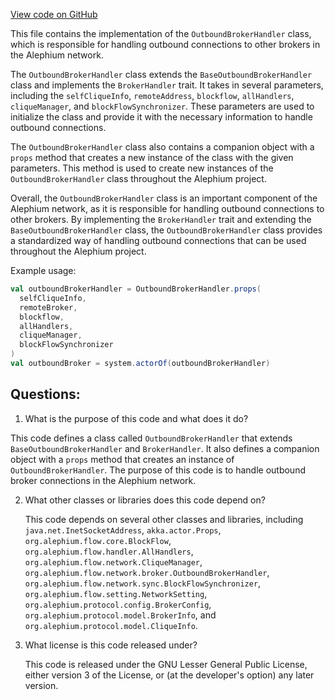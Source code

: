 [View code on GitHub](https://github.com/alephium/alephium/flow/src/main/scala/org/alephium/flow/network/intraclique/OutboundBrokerHandler.scala)

This file contains the implementation of the `OutboundBrokerHandler` class, which is responsible for handling outbound connections to other brokers in the Alephium network. 

The `OutboundBrokerHandler` class extends the `BaseOutboundBrokerHandler` class and implements the `BrokerHandler` trait. It takes in several parameters, including the `selfCliqueInfo`, `remoteAddress`, `blockflow`, `allHandlers`, `cliqueManager`, and `blockFlowSynchronizer`. These parameters are used to initialize the class and provide it with the necessary information to handle outbound connections.

The `OutboundBrokerHandler` class also contains a companion object with a `props` method that creates a new instance of the class with the given parameters. This method is used to create new instances of the `OutboundBrokerHandler` class throughout the Alephium project.

Overall, the `OutboundBrokerHandler` class is an important component of the Alephium network, as it is responsible for handling outbound connections to other brokers. By implementing the `BrokerHandler` trait and extending the `BaseOutboundBrokerHandler` class, the `OutboundBrokerHandler` class provides a standardized way of handling outbound connections that can be used throughout the Alephium project. 

Example usage:

```scala
val outboundBrokerHandler = OutboundBrokerHandler.props(
  selfCliqueInfo,
  remoteBroker,
  blockflow,
  allHandlers,
  cliqueManager,
  blockFlowSynchronizer
)
val outboundBroker = system.actorOf(outboundBrokerHandler)
```
## Questions: 
 1. What is the purpose of this code and what does it do?
   
   This code defines a class called `OutboundBrokerHandler` that extends `BaseOutboundBrokerHandler` and `BrokerHandler`. It also defines a companion object with a `props` method that creates an instance of `OutboundBrokerHandler`. The purpose of this code is to handle outbound broker connections in the Alephium network.

2. What other classes or libraries does this code depend on?
   
   This code depends on several other classes and libraries, including `java.net.InetSocketAddress`, `akka.actor.Props`, `org.alephium.flow.core.BlockFlow`, `org.alephium.flow.handler.AllHandlers`, `org.alephium.flow.network.CliqueManager`, `org.alephium.flow.network.broker.OutboundBrokerHandler`, `org.alephium.flow.network.sync.BlockFlowSynchronizer`, `org.alephium.flow.setting.NetworkSetting`, `org.alephium.protocol.config.BrokerConfig`, `org.alephium.protocol.model.BrokerInfo`, and `org.alephium.protocol.model.CliqueInfo`.

3. What license is this code released under?
   
   This code is released under the GNU Lesser General Public License, either version 3 of the License, or (at the developer's option) any later version.